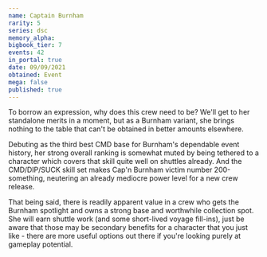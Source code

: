```yaml
---
name: Captain Burnham
rarity: 5
series: dsc
memory_alpha:
bigbook_tier: 7
events: 42
in_portal: true
date: 09/09/2021
obtained: Event
mega: false
published: true
---
```


To borrow an expression, why does this crew need to be? We'll get to her standalone merits in a moment, but as a Burnham variant, she brings nothing to the table that can't be obtained in better amounts elsewhere.

Debuting as the third best CMD base for Burnham's dependable event history, her strong overall ranking is somewhat muted by being tethered to a character which covers that skill quite well on shuttles already. And the CMD/DIP/SUCK skill set makes Cap'n Burnham victim number 200-something, neutering an already mediocre power level for a new crew release.

That being said, there is readily apparent value in a crew who gets the Burnham spotlight and owns a strong base and worthwhile collection spot. She will earn shuttle work (and some short-lived voyage fill-ins), just be aware that those may be secondary benefits for a character that you just like - there are more useful options out there if you're looking purely at gameplay potential.
